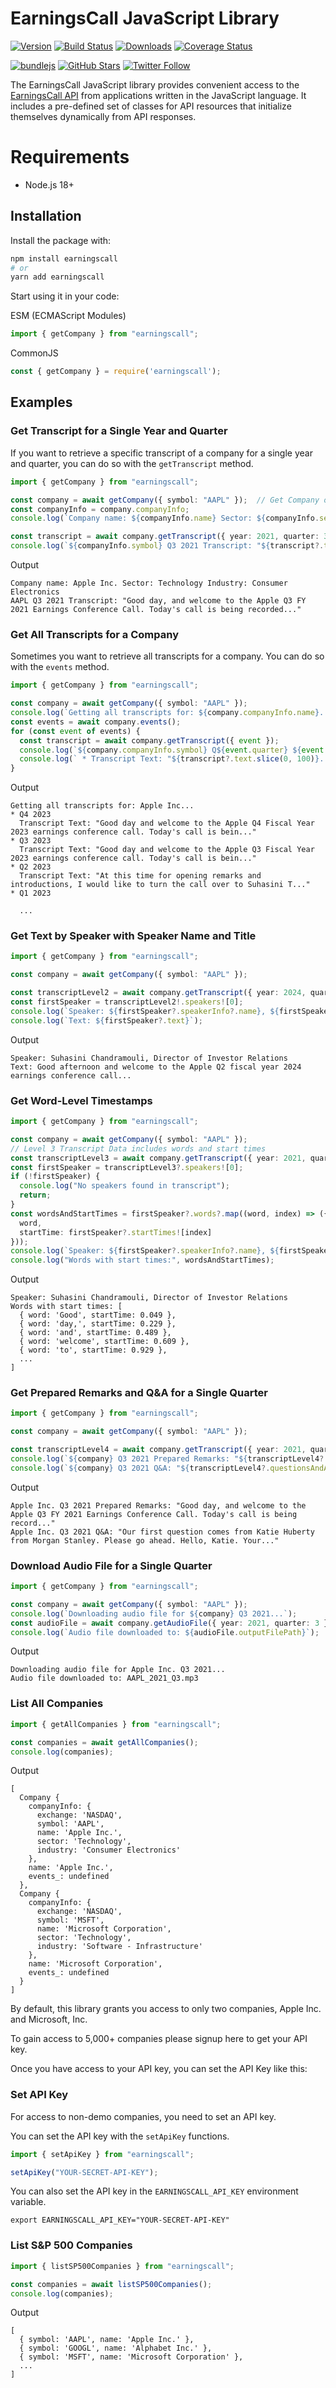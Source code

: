 # EarningsCall JavaScript Library

[![Version](https://img.shields.io/npm/v/earningscall.svg)](https://www.npmjs.org/package/earningscall)
[![Build Status](https://github.com/EarningsCall/earningscall-js/actions/workflows/release.yml/badge.svg?branch=master)](https://github.com/EarningsCall/earningscall-js/actions?query=branch%3Amaster)
[![Downloads](https://img.shields.io/npm/dm/earningscall.svg)](https://www.npmjs.com/package/earningscall)
[![Coverage Status](https://coveralls.io/repos/github/EarningsCall/earningscall-js/badge.svg?branch=master)](https://coveralls.io/github/EarningsCall/earningscall-js?branch=master)

[![bundlejs](https://deno.bundlejs.com/?q=earningscall&badge=detailed)](https://bundlejs.com/?q=earningscall&badge=detailed)
[![GitHub Stars](https://img.shields.io/github/stars/EarningsCall/earningscall-js.svg?style=social&label=Star)](https://github.com/EarningsCall/earningscall-js)
[![Twitter Follow](https://img.shields.io/twitter/follow/EarningsCallApp.svg?style=social&label=Follow)](https://twitter.com/EarningsCallApp)

The EarningsCall JavaScript library provides convenient access to the [EarningsCall API](https://earningscall.biz/api-guide) from
applications written in the JavaScript language. It includes a pre-defined set of
classes for API resources that initialize themselves dynamically from API
responses.

# Requirements

* Node.js 18+

## Installation

Install the package with:

```sh
npm install earningscall
# or
yarn add earningscall
```

Start using it in your code:

ESM (ECMAScript Modules)

```javascript
import { getCompany } from "earningscall";
```

CommonJS

```javascript
const { getCompany } = require('earningscall');
```


## Examples

### Get Transcript for a Single Year and Quarter

If you want to retrieve a specific transcript of a company for a single year and quarter, you can do so with the `getTranscript` method.


```typescript
import { getCompany } from "earningscall";

const company = await getCompany({ symbol: "AAPL" });  // Get Company object by ticker symbol "AAPL"
const companyInfo = company.companyInfo;
console.log(`Company name: ${companyInfo.name} Sector: ${companyInfo.sector} Industry: ${companyInfo.industry}`);

const transcript = await company.getTranscript({ year: 2021, quarter: 3 });
console.log(`${companyInfo.symbol} Q3 2021 Transcript: "${transcript?.text.slice(0, 100)}..."`);
```


Output

```
Company name: Apple Inc. Sector: Technology Industry: Consumer Electronics
AAPL Q3 2021 Transcript: "Good day, and welcome to the Apple Q3 FY 2021 Earnings Conference Call. Today's call is being recorded..."
```

### Get All Transcripts for a Company

Sometimes you want to retrieve all transcripts for a company.  You can do so with the `events` method.

```typescript
import { getCompany } from "earningscall";

const company = await getCompany({ symbol: "AAPL" });
console.log(`Getting all transcripts for: ${company.companyInfo.name}...`);
const events = await company.events();
for (const event of events) {
  const transcript = await company.getTranscript({ event });
  console.log(`${company.companyInfo.symbol} Q${event.quarter} ${event.year}`);
  console.log(` * Transcript Text: "${transcript?.text.slice(0, 100)}..."`);
}
```

Output

```
Getting all transcripts for: Apple Inc...
* Q4 2023
  Transcript Text: "Good day and welcome to the Apple Q4 Fiscal Year 2023 earnings conference call. Today's call is bein..."
* Q3 2023
  Transcript Text: "Good day and welcome to the Apple Q3 Fiscal Year 2023 earnings conference call. Today's call is bein..."
* Q2 2023
  Transcript Text: "At this time for opening remarks and introductions, I would like to turn the call over to Suhasini T..."
* Q1 2023

  ...
```


### Get Text by Speaker with Speaker Name and Title

```typescript
import { getCompany } from "earningscall";

const company = await getCompany({ symbol: "AAPL" });

const transcriptLevel2 = await company.getTranscript({ year: 2024, quarter: 2, level: 2 });
const firstSpeaker = transcriptLevel2!.speakers![0];
console.log(`Speaker: ${firstSpeaker?.speakerInfo?.name}, ${firstSpeaker?.speakerInfo?.title}`);
console.log(`Text: ${firstSpeaker?.text}`);
```

Output

```
Speaker: Suhasini Chandramouli, Director of Investor Relations
Text: Good afternoon and welcome to the Apple Q2 fiscal year 2024 earnings conference call...
```


### Get Word-Level Timestamps

```typescript
import { getCompany } from "earningscall";

const company = await getCompany({ symbol: "AAPL" });
// Level 3 Transcript Data includes words and start times
const transcriptLevel3 = await company.getTranscript({ year: 2021, quarter: 3, level: 3 });
const firstSpeaker = transcriptLevel3?.speakers![0];
if (!firstSpeaker) {
  console.log("No speakers found in transcript");
  return;
}
const wordsAndStartTimes = firstSpeaker?.words?.map((word, index) => ({
  word,
  startTime: firstSpeaker?.startTimes![index]
}));
console.log(`Speaker: ${firstSpeaker?.speakerInfo?.name}, ${firstSpeaker?.speakerInfo?.title}`);
console.log("Words with start times:", wordsAndStartTimes);
```

Output

```
Speaker: Suhasini Chandramouli, Director of Investor Relations
Words with start times: [
  { word: 'Good', startTime: 0.049 },
  { word: 'day,', startTime: 0.229 },
  { word: 'and', startTime: 0.489 },
  { word: 'welcome', startTime: 0.609 },
  { word: 'to', startTime: 0.929 },
  ...
]
```

### Get Prepared Remarks and Q&A for a Single Quarter

```typescript
import { getCompany } from "earningscall";

const company = await getCompany({ symbol: "AAPL" });

const transcriptLevel4 = await company.getTranscript({ year: 2021, quarter: 3, level: 4 });
console.log(`${company} Q3 2021 Prepared Remarks: "${transcriptLevel4?.preparedRemarks?.slice(0, 100)}..."`);
console.log(`${company} Q3 2021 Q&A: "${transcriptLevel4?.questionsAndAnswers?.slice(0, 100)}..."`);
```

Output

```
Apple Inc. Q3 2021 Prepared Remarks: "Good day, and welcome to the Apple Q3 FY 2021 Earnings Conference Call. Today's call is being record..."
Apple Inc. Q3 2021 Q&A: "Our first question comes from Katie Huberty from Morgan Stanley. Please go ahead. Hello, Katie. Your..."
```


### Download Audio File for a Single Quarter

```typescript
import { getCompany } from "earningscall";

const company = await getCompany({ symbol: "AAPL" });
console.log(`Downloading audio file for ${company} Q3 2021...`);
const audioFile = await company.getAudioFile({ year: 2021, quarter: 3 });
console.log(`Audio file downloaded to: ${audioFile.outputFilePath}`);
```

Output

```
Downloading audio file for Apple Inc. Q3 2021...
Audio file downloaded to: AAPL_2021_Q3.mp3
```


### List All Companies

```typescript
import { getAllCompanies } from "earningscall";

const companies = await getAllCompanies();
console.log(companies);
```

Output

```
[
  Company {
    companyInfo: {
      exchange: 'NASDAQ',
      symbol: 'AAPL',
      name: 'Apple Inc.',
      sector: 'Technology',
      industry: 'Consumer Electronics'
    },
    name: 'Apple Inc.',
    events_: undefined
  },
  Company {
    companyInfo: {
      exchange: 'NASDAQ',
      symbol: 'MSFT',
      name: 'Microsoft Corporation',
      sector: 'Technology',
      industry: 'Software - Infrastructure'
    },
    name: 'Microsoft Corporation',
    events_: undefined
  }
]
```

By default, this library grants you access to only two companies, Apple Inc. and Microsoft, Inc.

To gain access to 5,000+ companies please signup here to get your API key.


Once you have access to your API key, you can set the API Key like this:


### Set API Key

For access to non-demo companies, you need to set an API key.

You can set the API key with the `setApiKey` functions.

```typescript
import { setApiKey } from "earningscall";

setApiKey("YOUR-SECRET-API-KEY");
```

You can also set the API key in the `EARNINGSCALL_API_KEY` environment variable.

```shell
export EARNINGSCALL_API_KEY="YOUR-SECRET-API-KEY"
```


### List S&P 500 Companies

```typescript
import { listSP500Companies } from "earningscall";

const companies = await listSP500Companies();
console.log(companies);
```

Output

```
[
  { symbol: 'AAPL', name: 'Apple Inc.' },
  { symbol: 'GOOGL', name: 'Alphabet Inc.' },
  { symbol: 'MSFT', name: 'Microsoft Corporation' },
  ...
]
```
